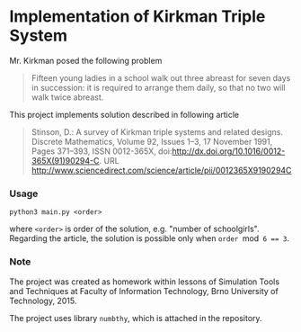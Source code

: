 # Implementation of Kirkman Triple System

Mr. Kirkman posed the following problem

> Fifteen young ladies in a school walk out three abreast for seven days in
succession: it is required to arrange them daily, so that no two will walk
twice abreast. 

This project implements solution described in following article

> Stinson, D.: A survey of Kirkman triple systems and related designs.
Discrete Mathematics, Volume 92, Issues 1–3, 17 November 1991, Pages 371–393,
ISSN 0012-365X, doi:http://dx.doi.org/10.1016/0012-365X(91)90294-C.
URL http://www.sciencedirect.com/science/article/pii/0012365X9190294C

### Usage

```
python3 main.py <order>
```

where `<order>` is order of the solution, e.g. "number of schoolgirls". Regarding the article, the solution is possible only when `order `mod` 6 == 3`.

### Note
The project was created as homework within lessons of Simulation Tools and Techniques at Faculty of Information Technology, Brno University of Technology, 2015.

The project uses library `numbthy`, which is attached in the repository.
